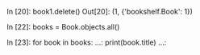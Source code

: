 In [20]: book1.delete()
Out[20]: (1, {'bookshelf.Book': 1})

In [22]: books = Book.objects.all()

In [23]: for book in books:
    ...:     print(book.title)
    ...:
